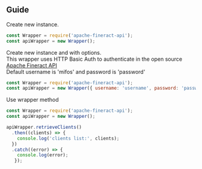 

## Guide

Create new instance. 
```js
const Wrapper = require('apache-fineract-api');
const apiWrapper = new Wrapper();
```

Create new instance and with options. <br/>
This wrapper uses HTTP Basic Auth to authenticate in the open source [Apache Fineract API](https://demo.openmf.org/api-docs/apiLive.htm#top)<br/>
Default username is 'mifos' and password is 'password'
```js
const Wrapper = require('apache-fineract-api');
const apiWrapper = new Wrapper({ username: 'username', password: 'password'});
```

Use wrapper method
```js
const Wrapper = require('apache-fineract-api');
const apiWrapper = new Wrapper();

apiWrapper.retrieveClients()
  .then((clients) => {
    console.log('clients list:', clients);
  })
  .catch((error) => {
    console.log(error);
   });
```
